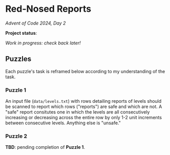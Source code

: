 # Red-Nosed Reports

_Advent of Code 2024, Day 2_

**Project status**:

_Work in progress: check back later!_

## Puzzles

Each puzzle's task is reframed below according to my understanding of the task.

### Puzzle 1

An input file (`data/levels.txt`) with rows detailing reports of levels should be scanned to report which rows ("reports") are safe and which are not. A "safe" report consitutes one in which the levels are all consecutively increasing or decreasing across the entire row by only 1-2 unit increments between consecutive levels. Anything else is "unsafe."

### Puzzle 2

**TBD**: pending completion of **Puzzle 1**.
